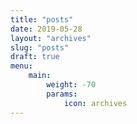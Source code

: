 ```yaml
---
title: "posts"
date: 2019-05-28
layout: "archives"
slug: "posts"
draft: true
menu:
    main:
        weight: -70
        params: 
            icon: archives
---
```

